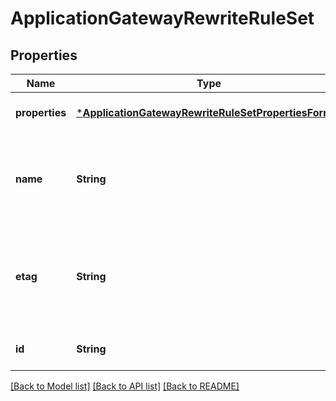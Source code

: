 # ApplicationGatewayRewriteRuleSet


## Properties
Name | Type | Description | Notes
------------ | ------------- | ------------- | -------------
**properties** | [***ApplicationGatewayRewriteRuleSetPropertiesFormat**](ApplicationGatewayRewriteRuleSetPropertiesFormat.md) |  | [optional] [default to nothing]
**name** | **String** | Name of the rewrite rule set that is unique within an Application Gateway. | [optional] [default to nothing]
**etag** | **String** | A unique read-only string that changes whenever the resource is updated. | [optional] [readonly] [default to nothing]
**id** | **String** | Resource ID. | [optional] [default to nothing]


[[Back to Model list]](../README.md#models) [[Back to API list]](../README.md#api-endpoints) [[Back to README]](../README.md)


